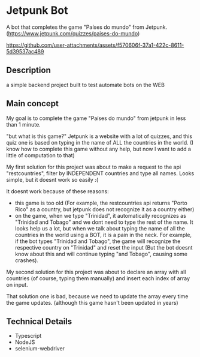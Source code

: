 # Jetpunk Bot
A bot that completes the game "Países do mundo" from Jetpunk.
(https://www.jetpunk.com/quizzes/paises-do-mundo)


https://github.com/user-attachments/assets/f570606f-37a1-422c-8611-5d39537ac489


## Description
a simple backend project built to test automate bots on the WEB

## Main concept
My goal is to complete the game "Países do mundo" from jetpunk in less than 1 minute.

"but what is this game?"
Jetpunk is a website with a lot of quizzes, and this quiz one is based on typing in the name of ALL the countries in the world. (I know how to complete this game without any help, but now I want to add a little of computation to that)

My first solution for this project was about to make a request to the api "restcountries", filter by INDEPENDENT countries and type all names. Looks simple, but it doesnt work so easily :(

It doesnt work because of these reasons:

* this game is too old (For example, the restcountries api returns "Porto Rico" as a country, but jetpunk does not recognize it as a country either)
* on the game, when we type "Trinidad", it automatically recognizes as "Trinidad and Tobago" and we dont need to type the rest of the name. It looks help us a lot, but when we talk about typing the name of all the countries in the world using a BOT, it is a pain in the neck. For example, if the bot types "Trinidad and Tobago", the game will recognize the respective country on "Trinidad" and reset the input (But the bot doesnt know about this and will continue typing "and Tobago", causing some crashes).

My second solution for this project was about to declare an array with all countries (of course, typing them manually) and insert each index of array on input.

That solution one is bad, because we need to update the array every time the game updates. (although this game hasn't been updated in years)

## Technical Details
* Typescript
* NodeJS
* selenium-webdriver
